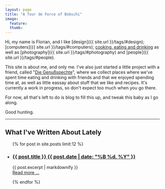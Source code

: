 ```yaml
---
layout: page
title: "A Tour de Force of Bobschi"
image:
  feature: 
  thumb:
---
```


Hi, my name is Florian, and I like [design]({{ site.url }}/tags/#design); [computers]({{ site.url }}/tags/#computers); [cooking, eating and drinking](https://genussspechte.in/) as well as [photography]({{ site.url }}/tags/#photography) and [people]({{ site.url }}/tags/#people).

This site is about me, and only me. I've also just started a little project with a friend, called "[Die Genußspechte](https://genußspechte.in/)", where we collect places where we've spent time eating and drinking with friends and that we enjoyed spending time at, as well as little eassay about stuff that we like and recipes. It's currently a work in progress, so don't expect too much when you go there.

For now, all that's left to do is blog to fill this up, and tweak this baby as I go along.

Good hunting.

---

<h2>What I've Written About Lately</h2>
<ul class="post-list">
{% for post in site.posts limit:12 %} 
  <li><article><h3><a href="{{ site.url }}{{ post.url }}">{{ post.title }} <span class="entry-date"><time datetime="{{ post.date | date_to_xmlschema }}">{{ post.date | date: "%B %d, %Y" }}</time></span></a></h3>
  <p>{{ post.excerpt | markdownify }}<br /><a href="{{ site.url }}{{ post.url }}">Read more ...</a></p>
  </article></li>
{% endfor %}
</ul>
